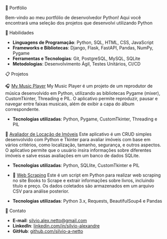 
📂 Portfólio

Bem-vindo ao meu portfólio de desenvolvedor Python! Aqui você encontrará uma seleção dos projetos que desenvolvi utilizando Python

🎯 Habilidades

- **Linguagens de Programação**: Python, SQL, HTML, CSS, JavaScript
- **Frameworks e Bibliotecas**: Django, Flask, FastAPI, Pandas, NumPy, Pygame
- **Ferramentas e Tecnologias**: Git, PostgreSQL, MySQL, SQLite
- **Metodologias**: Desenvolvimento Ágil, Testes Unitários, CI/CD

📋 Projetos

🎧 [My Music Player](https://github.com/silvio-a-netto/portfolio/tree/main/My%20Music%20Player)
My Music Player é um projeto de um reprodutor de música desenvolvido em Python, utilizando as bibliotecas Pygame (mixer), CustomTkinter, Threading e PIL. O aplicativo permite reproduzir, pausar e navegar entre faixas musicais, além de exibir a capa do álbum correspondente.

- **Tecnologias utilizadas**: Python, Pygame, CustomTkinter, Threading e PIL

🏡 [Avaliador de Locação de Imóveis](https://github.com/silvio-a-netto/portfolio/tree/main/Aloca%C3%A7%C3%A3o%20de%20casa)
Este aplicativo é um CRUD simples desenvolvido com Python e Tkinter para avaliar imóveis com base em vários critérios, como localização, tamanho, segurança, e outros aspectos. O aplicativo permite que o usuário insira informações sobre diferentes imóveis e salve essas avaliações em um banco de dados SQLite.

- **Tecnologias utilizadas**: Python, SQLlite, CustomTkinter e PIL

- 🤖 [Web Scraping](https://github.com/silvio-a-netto/portfolio/tree/main/web%20scraping%20com%20bs4)
Este é um script em Python para realizar web scraping no site Books to Scrape e extrair informações sobre livros, incluindo título e preço. Os dados coletados são armazenados em um arquivo CSV para análise posterior.

- **Tecnologias utilizadas**: Python 3.x, Requests, BeautifulSoup4 e Pandas

👤 Contato

- **E-mail**: silvio.alex.netto@gmail.com
- **LinkedIn**: [linkedin.com/in/silvio-alexandre](https://www.linkedin.com/in/silvio-alexandre-1a8088312/)
- **GitHub**: [github.com/silvio-a-netto](https://github.com/silvio-a-netto)

